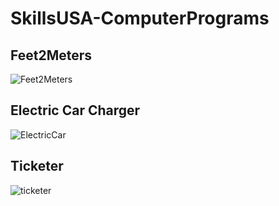 # SkillsUSA-ComputerPrograms
## Feet2Meters
![Feet2Meters](https://user-images.githubusercontent.com/83535098/229285571-19f8f848-9c9f-4229-8aa8-549b2a42d59a.PNG)
## Electric Car Charger
![ElectricCar](https://user-images.githubusercontent.com/83535098/229285625-e58a6e3f-5837-4f86-a47f-082a54c82f40.PNG)
## Ticketer
![ticketer](https://user-images.githubusercontent.com/83535098/229285661-777c011d-7fac-4aa2-a660-559aada91460.PNG)
